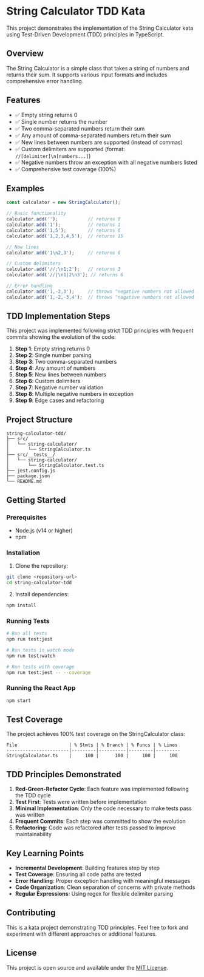 # String Calculator TDD Kata

This project demonstrates the implementation of the String Calculator kata using Test-Driven Development (TDD) principles in TypeScript.

## Overview

The String Calculator is a simple class that takes a string of numbers and returns their sum. It supports various input formats and includes comprehensive error handling.

## Features

- ✅ Empty string returns 0
- ✅ Single number returns the number
- ✅ Two comma-separated numbers return their sum
- ✅ Any amount of comma-separated numbers return their sum
- ✅ New lines between numbers are supported (instead of commas)
- ✅ Custom delimiters are supported (format: `//[delimiter]\n[numbers...]`)
- ✅ Negative numbers throw an exception with all negative numbers listed
- ✅ Comprehensive test coverage (100%)

## Examples

```typescript
const calculator = new StringCalculator();

// Basic functionality
calculator.add('');           // returns 0
calculator.add('1');          // returns 1
calculator.add('1,5');        // returns 6
calculator.add('1,2,3,4,5');  // returns 15

// New lines
calculator.add('1\n2,3');     // returns 6

// Custom delimiters
calculator.add('//;\n1;2');   // returns 3
calculator.add('//|\n1|2\n3'); // returns 6

// Error handling
calculator.add('1,-2,3');     // throws "negative numbers not allowed -2"
calculator.add('1,-2,-3,4');  // throws "negative numbers not allowed -2,-3"
```

## TDD Implementation Steps

This project was implemented following strict TDD principles with frequent commits showing the evolution of the code:

1. **Step 1**: Empty string returns 0
2. **Step 2**: Single number parsing
3. **Step 3**: Two comma-separated numbers
4. **Step 4**: Any amount of numbers
5. **Step 5**: New lines between numbers
6. **Step 6**: Custom delimiters
7. **Step 7**: Negative number validation
8. **Step 8**: Multiple negative numbers in exception
9. **Step 9**: Edge cases and refactoring

## Project Structure

```
string-calculator-tdd/
├── src/
│   └── string-calculator/
│       └── StringCalculator.ts
├── src/__tests__/
│   └── string-calculator/
│       └── StringCalculator.test.ts
├── jest.config.js
├── package.json
└── README.md
```

## Getting Started

### Prerequisites

- Node.js (v14 or higher)
- npm

### Installation

1. Clone the repository:
```bash
git clone <repository-url>
cd string-calculator-tdd
```

2. Install dependencies:
```bash
npm install
```

### Running Tests

```bash
# Run all tests
npm run test:jest

# Run tests in watch mode
npm run test:watch

# Run tests with coverage
npm run test:jest -- --coverage
```

### Running the React App

```bash
npm start
```

## Test Coverage

The project achieves 100% test coverage on the StringCalculator class:

```
File                   | % Stmts | % Branch | % Funcs | % Lines
-----------------------|---------|----------|---------|---------
StringCalculator.ts    |     100 |      100 |     100 |     100
```

## TDD Principles Demonstrated

1. **Red-Green-Refactor Cycle**: Each feature was implemented following the TDD cycle
2. **Test First**: Tests were written before implementation
3. **Minimal Implementation**: Only the code necessary to make tests pass was written
4. **Frequent Commits**: Each step was committed to show the evolution
5. **Refactoring**: Code was refactored after tests passed to improve maintainability

## Key Learning Points

- **Incremental Development**: Building features step by step
- **Test Coverage**: Ensuring all code paths are tested
- **Error Handling**: Proper exception handling with meaningful messages
- **Code Organization**: Clean separation of concerns with private methods
- **Regular Expressions**: Using regex for flexible delimiter parsing

## Contributing

This is a kata project demonstrating TDD principles. Feel free to fork and experiment with different approaches or additional features.

## License

This project is open source and available under the [MIT License](LICENSE).
